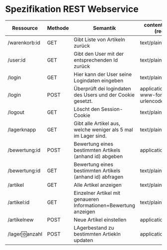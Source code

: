 # Spezifikation REST Webservice


| Ressource        | Methode | Semantik                                                         | content-type (req) | content-type(res)|
|------------------|---------|------------------------------------------------------------------|--------------------|------------------|
| /warenkorb:id    | GET     | Gibt Liste von Artikeln zurück                                   | text/plain         | applicaton/JSON  |
| /user:id         | GET     | Gibt den User mit der entsprechenden Id zurück                   | text/plain         | application/JSON |
| /login           | GET     | Hier kann der User seine Logindaten eingeben                     | text/plain         | text/plain       |
| /login           | POST    | Überprüft dei logindaten des Users und der Cookie gesetzt.       | application/x-www-form-urlencoded         | text/plain       |
| /logout          | GET     | Löscht den Session-Cookie                                        | text/plain         | text/plain       |
| /lagerknapp      | GET     | Gibt alle Artikel aus, welche weniger als 5 mal im Lager sind.   | text/plain         | application/JSON |
| /bewertung:id    | POST    | Bewertung eines bestimmten Artikels (anhand id) abgeben          | application/JSON   | text/plain       |
| /bewertung:id    | GET     | Bewertung eines bestimmten Artikels (anhand id) abfragen         | text/plain         | text/plain       |
| /artikel         | GET     | Alle Artikel anzeigen                                            | text/plain         | application/JSON |
| /artikel:id      | GET     | Einzelner Artikel mit genaueren Informationen+Bewertung anzeigen | text/plain         | application/JSON |
| /artikelnew      | POST    | Neue Artikel einstellen                                          | application/JSON   | text/plain       |
| /lager:id:anzahl | POST    | LAgerbestand zu bestimmten Artiekln updaten                      | application/JSON   | text/plain       |
